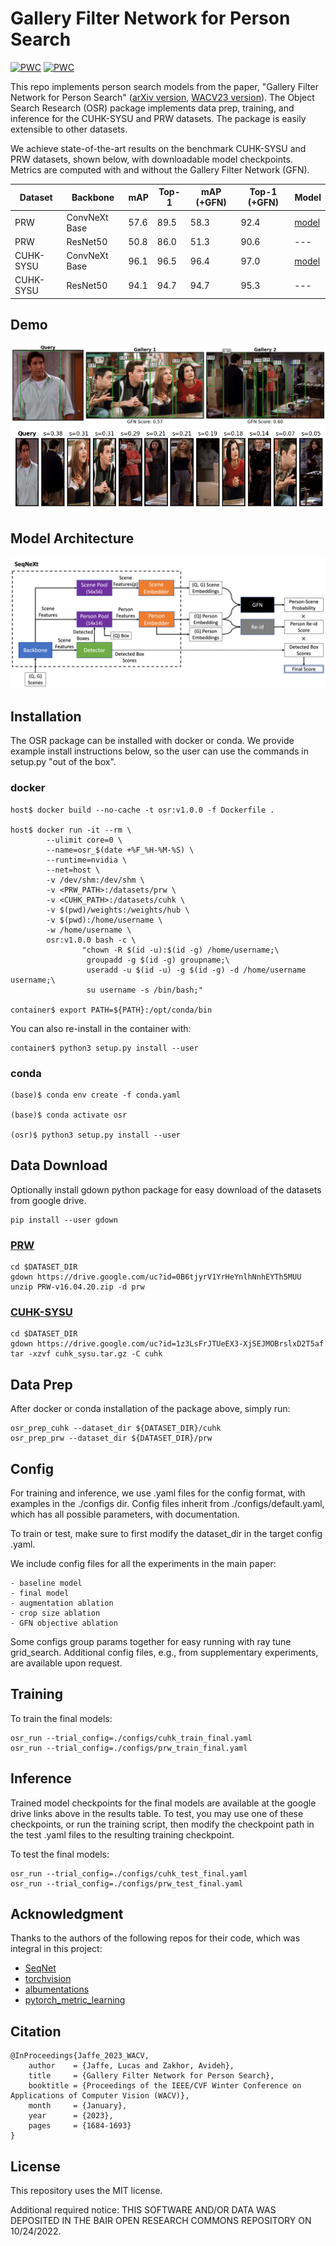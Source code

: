 # Gallery Filter Network for Person Search

[![PWC](https://img.shields.io/endpoint.svg?url=https://paperswithcode.com/badge/gallery-filter-network-for-person-search/person-search-on-cuhk-sysu)](https://paperswithcode.com/sota/person-search-on-cuhk-sysu?p=gallery-filter-network-for-person-search) [![PWC](https://img.shields.io/endpoint.svg?url=https://paperswithcode.com/badge/gallery-filter-network-for-person-search/person-search-on-prw)](https://paperswithcode.com/sota/person-search-on-prw?p=gallery-filter-network-for-person-search)

This repo implements person search models from the paper, "Gallery Filter Network for Person Search" ([arXiv version](https://arxiv.org/abs/2210.12903), [WACV23 version](https://openaccess.thecvf.com/content/WACV2023/html/Jaffe_Gallery_Filter_Network_for_Person_Search_WACV_2023_paper.html)).
The Object Search Research (OSR) package implements data prep, training, and inference for the CUHK-SYSU and PRW datasets. The package is easily extensible to other datasets.

We achieve state-of-the-art results on the benchmark CUHK-SYSU and PRW datasets, shown below, with
downloadable model checkpoints. Metrics are computed with and without the Gallery Filter Network (GFN).

| Dataset   | Backbone      | mAP  | Top-1 | mAP (+GFN) | Top-1 (+GFN) | Model |
| --------- | ------------- | ---- | ----- | --------- | ----------- | ----- |
| PRW       | ConvNeXt Base | 57.6 | 89.5  | 58.3      | 92.4        | [model](https://drive.google.com/file/d/17j8rYkcxPx599Eh6T-o6S9WvlRITOPt0/view?usp=sharing) |
| PRW       | ResNet50      | 50.8 | 86.0  | 51.3      | 90.6        | --- |
| CUHK-SYSU | ConvNeXt Base | 96.1 | 96.5  | 96.4      | 97.0        | [model](https://drive.google.com/file/d/1wWoQkpWN9-F1i8GqfX26DTf_mRNvxfZH/view?usp=sharing) |
| CUHK-SYSU | ResNet50      | 94.1 | 94.7  | 94.7      | 95.3        | --- |

## Demo
![Person Search](assets/person_search_demo.png)
<img src="assets/person_reid_demo.png" alt="Person Re-id" width="600"/>

## Model Architecture
![Model Architecture](assets/model_arch.png)

## Installation
The OSR package can be installed with docker or conda.
We provide example install instructions below, so the user can use
the commands in setup.py "out of the box". 

### docker
```
host$ docker build --no-cache -t osr:v1.0.0 -f Dockerfile .

host$ docker run -it --rm \
        --ulimit core=0 \
        --name=osr_$(date +%F_%H-%M-%S) \
        --runtime=nvidia \
        --net=host \
        -v /dev/shm:/dev/shm \
        -v <PRW_PATH>:/datasets/prw \
        -v <CUHK_PATH>:/datasets/cuhk \
        -v $(pwd)/weights:/weights/hub \
        -v $(pwd):/home/username \
        -w /home/username \
        osr:v1.0.0 bash -c \
                "chown -R $(id -u):$(id -g) /home/username;\
                 groupadd -g $(id -g) groupname;\
                 useradd -u $(id -u) -g $(id -g) -d /home/username username;\
                 su username -s /bin/bash;"

container$ export PATH=${PATH}:/opt/conda/bin
```

You can also re-install in the container with:
```
container$ python3 setup.py install --user
```

### conda
```
(base)$ conda env create -f conda.yaml

(base)$ conda activate osr

(osr)$ python3 setup.py install --user
```

## Data Download
Optionally install gdown python package for easy download of the datasets from google drive.
```
pip install --user gdown
```

### [PRW](https://github.com/liangzheng06/PRW-baseline)
```
cd $DATASET_DIR
gdown https://drive.google.com/uc?id=0B6tjyrV1YrHeYnlhNnhEYTh5MUU
unzip PRW-v16.04.20.zip -d prw
```

### [CUHK-SYSU](https://github.com/ShuangLI59/person_search)
```
cd $DATASET_DIR 
gdown https://drive.google.com/uc?id=1z3LsFrJTUeEX3-XjSEJMOBrslxD2T5af 
tar -xzvf cuhk_sysu.tar.gz -C cuhk
```

## Data Prep
After docker or conda installation of the package above, simply run:
```
osr_prep_cuhk --dataset_dir ${DATASET_DIR}/cuhk
osr_prep_prw --dataset_dir ${DATASET_DIR}/prw
```

## Config
For training and inference, we use .yaml files for the config format, with examples in the ./configs dir.
Config files inherit from ./configs/default.yaml, which has all possible parameters, with documentation.

To train or test, make sure to first modify the dataset_dir in the target config .yaml.

We include config files for all the experiments in the main paper:

    - baseline model
    - final model
    - augmentation ablation
    - crop size ablation
    - GFN objective ablation
    
Some configs group params together for easy running with ray tune grid_search. Additional config files, e.g., from supplementary experiments, are available upon request.

## Training
To train the final models:
```
osr_run --trial_config=./configs/cuhk_train_final.yaml
osr_run --trial_config=./configs/prw_train_final.yaml
```

## Inference
Trained model checkpoints for the final models are available at the google drive links above in the results table. To test, you may use one of these checkpoints, or run the training script, then modify the checkpoint path in the test .yaml files to the resulting training checkpoint.

To test the final models:
```
osr_run --trial_config=./configs/cuhk_test_final.yaml
osr_run --trial_config=./configs/prw_test_final.yaml
```

## Acknowledgment
Thanks to the authors of the following repos for their code, which was integral in this project:
- [SeqNet](https://github.com/serend1p1ty/SeqNet)
- [torchvision](https://github.com/pytorch/vision)
- [albumentations](https://github.com/albumentations-team/albumentations)
- [pytorch_metric_learning](https://github.com/KevinMusgrave/pytorch-metric-learning)

## Citation
```
@InProceedings{Jaffe_2023_WACV,
    author    = {Jaffe, Lucas and Zakhor, Avideh},
    title     = {Gallery Filter Network for Person Search},
    booktitle = {Proceedings of the IEEE/CVF Winter Conference on Applications of Computer Vision (WACV)},
    month     = {January},
    year      = {2023},
    pages     = {1684-1693}
}
```

## License
This repository uses the MIT license.

Additional required notice: THIS SOFTWARE AND/OR DATA WAS DEPOSITED IN THE BAIR OPEN RESEARCH COMMONS REPOSITORY ON 10/24/2022.
